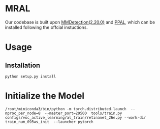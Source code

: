 # MRAL
Our codebase is built upon [MMDetection(2.20.0)](https://mmdetection.readthedocs.io/zh-cn/v2.20.0/get_started.html) and [PPAL](https://github.com/ChenhongyiYang/PPAL), which can be installed following the offcial instuctions.

# Usage
## Installation
`python setup.py install`

# Initialize the Model
`/root/miniconda3/bin/python -m torch.distributed.launch  --nproc_per_node=8  --master_port=29500  tools/train.py configs/voc_active_learning/al_train/retinanet_26e.py --work-dir train_num_095ws_init  --launcher pytorch`

